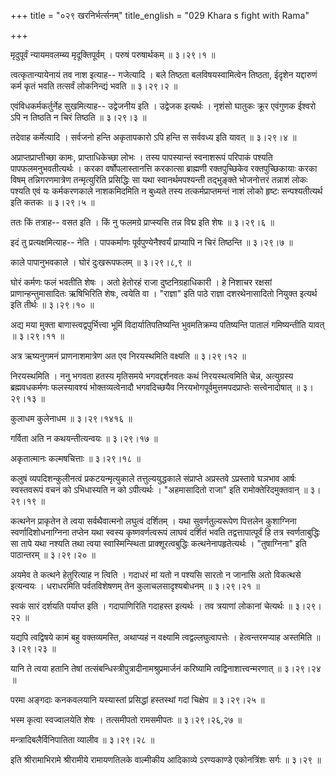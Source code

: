 +++
title = "०२९ खरनिर्भर्त्सनम्"
title_english = "029 Khara s fight with Rama"

+++


मृदुपूर्वं न्यायमवलम्ब्य मृदूक्तिपूर्वम् । परुषं परुषार्थकम्  ॥  ३।२९।१
 ॥   

  

त्वत्कृतान्यायेनायं तव नाश इत्याह-- गजेत्यादि । बले तिष्ठता
बलविषयस्वामित्वेन तिष्ठता, ईदृशेन यद्दारुणं कर्म कृतं भवति तत्सर्वं
लोकनिन्द्यं भवति  ॥  ३।२९।२  ॥   

  

एवंविधकर्मकर्तुर्नेह सुखमित्याह-- उद्वेजनीय इति । उद्वेजक इत्यर्थः ।
नृशंसो घातुकः क्रूर एवंगुणक ईश्वरो ऽपि न तिष्ठति न चिरं तिष्ठति  ॥ 
३।२९।३  ॥   

  

तदेवाह कर्मेत्यादि । सर्वजनो हन्ति अकृतापकारो ऽपि हन्ति स सर्ववध्य इति
यावत्  ॥  ३।२९।४  ॥   

  

अप्राप्तप्राप्तीच्छा कामः, प्राप्ताधिकेच्छा लोभः । तस्य पापस्यान्तं
स्वनाशरूपं परिपाकं पश्यति पापफलमनुभवतीत्यर्थः । करका वर्षोपलास्तानत्ति
करकात्सा ब्राह्मणी रक्तपुच्छिकेव रक्तपुच्छिकायाः करका विषम्
तन्निगरणमात्रेण तन्मृत्युरिति प्रसिद्धिः सा यथा स्वानर्थमपश्यन्ती
तद्भुङ्क्ते भोजनोत्तरं तन्नाशं लोकः पश्यति एवं यः कर्मकरणकाले
नाशकमिदमिति न बुध्यते तस्य तत्कर्मप्राप्तमन्तं नाशं लोको हृष्टः
सन्पश्यतीत्यर्थ इति कतकः  ॥  ३।२९।५  ॥   

  

ततः किं तत्राह-- वसत इति । किं नु फलमग्रे प्राप्स्यसि तन्न विद्म इति
शेषः  ॥  ३।२९।६  ॥   

  

इदं तु प्रत्यक्षमित्याह-- नेति । पापकर्माणः पूर्वपुण्येनैश्वर्यं
प्राप्यापि न चिरं तिष्ठन्ति  ॥  ३।२९।७  ॥   

  

काले पापानुभवकाले । घोरं दुःखरूपफलम्  ॥  ३।२९।८,९  ॥   

  

घोरं कर्मणः फलं भवतीति शेषः । अतो हेतोरहं राजा दुष्टनिग्रहाधिकारी । हे
निशाचर रक्षसां प्राणान्हन्तुमासादितः ऋषिभिरिति शेषः, त्वयेति वा ।
"राज्ञा" इति पाठे राज्ञा दशरथेनासादितो नियुक्त इत्यर्थ इति तीर्थः  ॥ 
३।२९।१०  ॥   

  

अद्य मया मुक्ता बाणास्त्वद्वपुर्भित्त्वा भूमिं विदार्यातिपतिष्यन्ति
भुवमतिक्रम्य पतिष्यन्ति पातालं गमिष्यन्तीति यावत्  ॥  ३।२९।११  ॥   

  

अत्र ऋष्यनुगमनं प्राणनाशमात्रेण अत एव निरयस्थमिति वक्ष्यति  ॥ 
३।२९।१२ ॥   

  

निरयस्थमिति । ननु भगवता हतस्य मृतिसमये भगवद्दर्शनवतः कथं निरयस्थत्वमिति
चेन्न, अत्युग्रस्य ब्रह्मवधकर्मणः फलस्यावश्यं भोक्तव्यत्वेनादौ
भगवदिच्छयैव निरयभोगपूर्वमुत्तमपदप्राप्तेः सत्त्वेनादोषात्  ॥  ३।२९।१३
 ॥   

  

कुलाधम कुलेनाधम  ॥  ३।२९।१४१६  ॥   

  

गर्विता अति न कथयन्तीत्यन्वयः  ॥  ३।२९।१७  ॥   

  

अकृतात्मानः कल्मषचित्ताः  ॥  ३।२९।१८  ॥   

  

कलुषं व्यपदिशन्कुलीनत्वं प्रकटयन्मृत्युकाले तत्तुल्ययुद्धकाले संप्राप्ते
अप्रस्तवे ऽप्रस्तावे घञभाव आर्षः स्वस्तवरूपं वचनं को ऽभिधास्यति न को
ऽपीत्यर्थः । "अहमासादितो राजा" इति रामोक्तेरिदमुक्तवान्  ॥  ३।२९।१९  ॥   

  

कत्थनेन प्राकृतेन ते त्वया सर्वथैवात्मनो लघुत्वं दर्शितम् । यथा
सुवर्णतुल्यरूपेण पित्तलेन कुशाग्निना स्वर्णादिशोधनाग्निना तप्तेन यथा
स्वस्य कृष्णवर्णत्वरूपं लाघवं दर्शितं भवति तद्वत्तापात्पूर्वं हि तत्र
स्वर्णताबुद्धिः सा तापे यथा नश्यति तथा त्वया स्वास्मिन्स्थिता
प्राक्शूरत्वबुद्धिः कत्थनेनापहृतेत्यर्थः । "तुषाग्निना" इति पाठान्तरम्
 ॥  ३।२९।२०  ॥   

  

अयमेव ते कत्थने हेतुरित्याह न त्विति । गदाधरं मां यतो न पश्यसि सारतो न
जानासि अतो विकत्थसे इत्यन्वयः । धराधरमिति पर्वतविशेषणम् तेन
कुलाचलसादृश्यबोधनम्  ॥  ३।२९।२१  ॥   

  

स्वकं सारं दर्शयति पर्याप्त इति । गदापाणिरिति गदाहस्त इत्यर्थः । तव
त्रयाणां लोकानां चेत्यर्थः  ॥  ३।२९।२२  ॥   

  

यद्यपि त्वद्विषये कामं बहु वक्तव्यमस्ति, अथाप्यहं न वक्ष्यामि
त्वद्वल्लघुत्वापत्तेः । हेत्वन्तरमप्याह अस्तमिति  ॥  ३।२९।२३  ॥   

  

यानि ते त्वया हतानि तेषां तत्संबन्धिस्त्रीपुत्रादीनामश्रुप्रमार्जनं
करिष्यामि त्वद्विनाशात्त्वन्मरणात्  ॥  ३।२९।२४  ॥   

  

परमा अङ्गदाः कनकवलयानि यस्यास्तां प्रसिद्धां हस्तस्थां गदां चिक्षेप  ॥ 
३।२९।२५  ॥   

  

भस्म कृत्वा स्वज्वालयेति शेषः । तत्समीपतो रामसमीपतः  ॥  ३।२९।२६,२७  ॥   

  

मन्त्रादिबलैर्विनिपातिता व्यालीव  ॥  ३।२९।२८  ॥   

  

इति श्रीरामाभिरामे श्रीरामीये रामायणतिलके वाल्मीकीय आदिकाव्ये
ऽरण्यकाण्डे एकोनत्रिंशः सर्गः  ॥  ३।२९  ॥   

  


